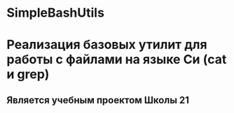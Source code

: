 # SimpleBashUtils

# Реализация базовых утилит для работы с файлами на языке Си (cat и grep)

## Является учебным проектом Школы 21